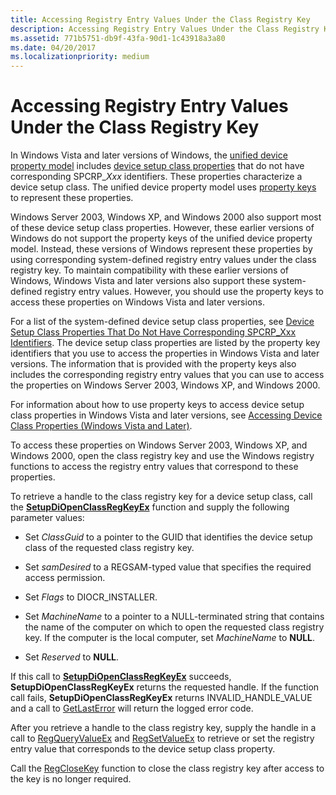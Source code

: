 ```yaml
---
title: Accessing Registry Entry Values Under the Class Registry Key
description: Accessing Registry Entry Values Under the Class Registry Key
ms.assetid: 771b5751-db9f-43fa-90d1-1c43918a3a80
ms.date: 04/20/2017
ms.localizationpriority: medium
---
```


# Accessing Registry Entry Values Under the Class Registry Key


In Windows Vista and later versions of Windows, the [unified device property model](unified-device-property-model--windows-vista-and-later-.md) includes [device setup class properties](accessing-device-setup-class-properties.md) that do not have corresponding SPCRP_*Xxx* identifiers. These properties characterize a device setup class. The unified device property model uses [property keys](property-keys.md) to represent these properties.

Windows Server 2003, Windows XP, and Windows 2000 also support most of these device setup class properties. However, these earlier versions of Windows do not support the property keys of the unified device property model. Instead, these versions of Windows represent these properties by using corresponding system-defined registry entry values under the class registry key. To maintain compatibility with these earlier versions of Windows, Windows Vista and later versions also support these system-defined registry entry values. However, you should use the property keys to access these properties on Windows Vista and later versions.

For a list of the system-defined device setup class properties, see [Device Setup Class Properties That Do Not Have Corresponding SPCRP_Xxx Identifiers](https://docs.microsoft.com/previous-versions/ff542250(v=vs.85)). The device setup class properties are listed by the property key identifiers that you use to access the properties in Windows Vista and later versions. The information that is provided with the property keys also includes the corresponding registry entry values that you can use to access the properties on Windows Server 2003, Windows XP, and Windows 2000.

For information about how to use property keys to access device setup class properties in Windows Vista and later versions, see [Accessing Device Class Properties (Windows Vista and Later)](accessing-device-class-properties--windows-vista-and-later-.md).

To access these properties on Windows Server 2003, Windows XP, and Windows 2000, open the class registry key and use the Windows registry functions to access the registry entry values that correspond to these properties.

To retrieve a handle to the class registry key for a device setup class, call the [**SetupDiOpenClassRegKeyEx**](https://docs.microsoft.com/windows/desktop/api/setupapi/nf-setupapi-setupdiopenclassregkeyexa) function and supply the following parameter values:

-   Set *ClassGuid* to a pointer to the GUID that identifies the device setup class of the requested class registry key.

-   Set *samDesired* to a REGSAM-typed value that specifies the required access permission.

-   Set *Flags* to DIOCR_INSTALLER.

-   Set *MachineName* to a pointer to a NULL-terminated string that contains the name of the computer on which to open the requested class registry key. If the computer is the local computer, set *MachineName* to **NULL**.

-   Set *Reserved* to **NULL**.

If this call to [**SetupDiOpenClassRegKeyEx**](https://docs.microsoft.com/windows/desktop/api/setupapi/nf-setupapi-setupdiopenclassregkeyexa) succeeds, **SetupDiOpenClassRegKeyEx** returns the requested handle. If the function call fails, **SetupDiOpenClassRegKeyEx** returns INVALID_HANDLE_VALUE and a call to [GetLastError](https://go.microsoft.com/fwlink/p/?linkid=169416) will return the logged error code.

After you retrieve a handle to the class registry key, supply the handle in a call to [RegQueryValueEx](https://go.microsoft.com/fwlink/p/?linkid=95398) and [RegSetValueEx](https://go.microsoft.com/fwlink/p/?linkid=95399) to retrieve or set the registry entry value that corresponds to the device setup class property.

Call the [RegCloseKey](https://go.microsoft.com/fwlink/p/?linkid=194543) function to close the class registry key after access to the key is no longer required.

 

 





